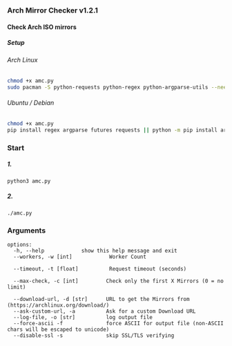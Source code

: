 ### Arch Mirror Checker v1.2.1
#### Check Arch ISO mirrors

##### Setup
###### Arch Linux
```bash
chmod +x amc.py
sudo pacman -S python-requests python-regex python-argparse-utils --needed
```
###### Ubuntu / Debian
```bash
chmod +x amc.py
pip install regex argparse futures requests || python -m pip install argparse regex futures requests
```

### Start
##### 1.
    python3 amc.py
##### 2.
    ./amc.py


### Arguments
```
options:
  -h, --help            show this help message and exit
  --workers, -w [int]            Worker Count

  --timeout, -t [float]          Request timeout (seconds)

  --max-check, -c [int]         Check only the first X Mirrors (0 = no limit)

  --download-url, -d [str]      URL to get the Mirrors from (https://archlinux.org/download/)
  --ask-custom-url, -a          Ask for a custom Download URL
  --log-file, -o [str]          log output file
  --force-ascii -f              force ASCII for output file (non-ASCII chars will be escaped to unicode)
  --disable-ssl -s              skip SSL/TLS verifying
```